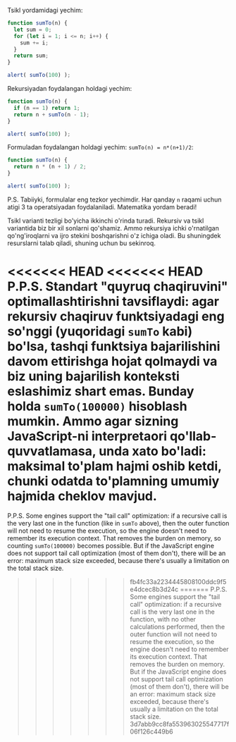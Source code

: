 Tsikl yordamidagi yechim:

```js run
function sumTo(n) {
  let sum = 0;
  for (let i = 1; i <= n; i++) {
    sum += i;
  }
  return sum;
}

alert( sumTo(100) );
```

Rekursiyadan foydalangan holdagi yechim:

```js run
function sumTo(n) {
  if (n == 1) return 1;
  return n + sumTo(n - 1);
}

alert( sumTo(100) );
```

Formuladan foydalangan holdagi yechim: `sumTo(n) = n*(n+1)/2`:

```js run
function sumTo(n) {
  return n * (n + 1) / 2;
}

alert( sumTo(100) );
```

P.S. Tabiiyki, formulalar eng tezkor yechimdir. Har qanday `n` raqami uchun atigi 3 ta operatsiyadan foydalaniladi. Matematika yordam beradi!

Tsikl varianti tezligi bo'yicha ikkinchi o'rinda turadi. Rekursiv va tsikl variantida biz bir xil sonlarni qo'shamiz. Ammo rekursiya ichki o'rnatilgan qo'ng'iroqlarni va ijro stekini boshqarishni o'z ichiga oladi. Bu shuningdek resurslarni talab qiladi, shuning uchun bu sekinroq.

<<<<<<< HEAD
<<<<<<< HEAD
P.P.S. Standart "quyruq chaqiruvini" optimallashtirishni tavsiflaydi: agar rekursiv chaqiruv funktsiyadagi eng so'nggi (yuqoridagi `sumTo` kabi) bo'lsa, tashqi funktsiya bajarilishini davom ettirishga hojat qolmaydi va biz uning bajarilish konteksti eslashimiz shart emas. Bunday holda `sumTo(100000)` hisoblash mumkin. Ammo agar sizning JavaScript-ni interpretaori qo'llab-quvvatlamasa, unda xato bo'ladi: maksimal to'plam hajmi oshib ketdi, chunki odatda to'plamning umumiy hajmida cheklov mavjud.
=======
P.P.S. Some engines support the "tail call" optimization: if a recursive call is the very last one in the function (like in `sumTo` above), then the outer function will not need to resume the execution, so the engine doesn't need to remember its execution context. That removes the burden on memory, so counting `sumTo(100000)` becomes possible. But if the JavaScript engine does not support tail call optimization (most of them don't), there will be an error: maximum stack size exceeded, because there's usually a limitation on the total stack size.
>>>>>>> fb4fc33a2234445808100ddc9f5e4dcec8b3d24c
=======
P.P.S. Some engines support the "tail call" optimization: if a recursive call is the very last one in the function, with no other calculations performed, then the outer function will not need to resume the execution, so the engine doesn't need to remember its execution context. That removes the burden on memory. But if the JavaScript engine does not support tail call optimization (most of them don't), there will be an error: maximum stack size exceeded, because there's usually a limitation on the total stack size.
>>>>>>> 3d7abb9cc8fa553963025547717f06f126c449b6
